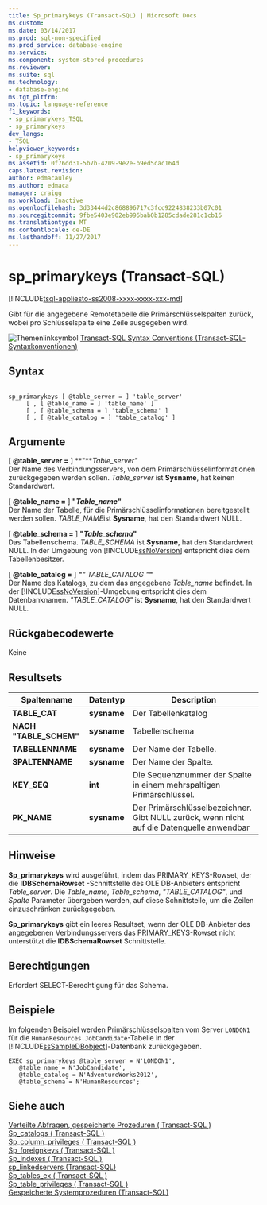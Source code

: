 ```yaml
---
title: Sp_primarykeys (Transact-SQL) | Microsoft Docs
ms.custom: 
ms.date: 03/14/2017
ms.prod: sql-non-specified
ms.prod_service: database-engine
ms.service: 
ms.component: system-stored-procedures
ms.reviewer: 
ms.suite: sql
ms.technology:
- database-engine
ms.tgt_pltfrm: 
ms.topic: language-reference
f1_keywords:
- sp_primarykeys_TSQL
- sp_primarykeys
dev_langs:
- TSQL
helpviewer_keywords:
- sp_primarykeys
ms.assetid: 0f76dd31-5b7b-4209-9e2e-b9ed5cac164d
caps.latest.revision: 
author: edmacauley
ms.author: edmaca
manager: craigg
ms.workload: Inactive
ms.openlocfilehash: 3d33444d2c868896717c3fcc9224838233b07c01
ms.sourcegitcommit: 9fbe5403e902eb996bab0b1285cdade281c1cb16
ms.translationtype: MT
ms.contentlocale: de-DE
ms.lasthandoff: 11/27/2017
---
```

# <a name="spprimarykeys-transact-sql"></a>sp_primarykeys (Transact-SQL)
[!INCLUDE[tsql-appliesto-ss2008-xxxx-xxxx-xxx-md](../../includes/tsql-appliesto-ss2008-xxxx-xxxx-xxx-md.md)]

  Gibt für die angegebene Remotetabelle die Primärschlüsselspalten zurück, wobei pro Schlüsselspalte eine Zeile ausgegeben wird.  
  
 ![Themenlinksymbol](../../database-engine/configure-windows/media/topic-link.gif "Topic link icon") [Transact-SQL Syntax Conventions (Transact-SQL-Syntaxkonventionen)](../../t-sql/language-elements/transact-sql-syntax-conventions-transact-sql.md)  
  
## <a name="syntax"></a>Syntax  
  
```  
  
sp_primarykeys [ @table_server = ] 'table_server'   
     [ , [ @table_name = ] 'table_name' ]   
     [ , [ @table_schema = ] 'table_schema' ]   
     [ , [ @table_catalog = ] 'table_catalog' ]  
```  
  
## <a name="arguments"></a>Argumente  
 [  **@table_server =** ] **"***Table_server"*  
 Der Name des Verbindungsservers, von dem Primärschlüsselinformationen zurückgegeben werden sollen. *Table_server* ist **Sysname**, hat keinen Standardwert.  
  
 [  **@table_name =** ] **"***Table_name***"**  
 Der Name der Tabelle, für die Primärschlüsselinformationen bereitgestellt werden sollen. *TABLE_NAME*ist **Sysname**, hat den Standardwert NULL.  
  
 [  **@table_schema =** ] **"***Table_schema***"**  
 Das Tabellenschema. *TABLE_SCHEMA* ist **Sysname**, hat den Standardwert NULL. In der Umgebung von [!INCLUDE[ssNoVersion](../../includes/ssnoversion-md.md)] entspricht dies dem Tabellenbesitzer.  
  
 [  **@table_catalog =** ] **"***" TABLE_CATALOG "***"**  
 Der Name des Katalogs, zu dem das angegebene *Table_name* befindet. In der [!INCLUDE[ssNoVersion](../../includes/ssnoversion-md.md)]-Umgebung entspricht dies dem Datenbanknamen. *"TABLE_CATALOG"* ist **Sysname**, hat den Standardwert NULL.  
  
## <a name="return-code-values"></a>Rückgabecodewerte  
 Keine  
  
## <a name="result-sets"></a>Resultsets  
  
|Spaltenname|Datentyp|Description|  
|-----------------|---------------|-----------------|  
|**TABLE_CAT**|**sysname**|Der Tabellenkatalog|  
|**NACH "TABLE_SCHEM"**|**sysname**|Tabellenschema|  
|**TABELLENNAME**|**sysname**|Der Name der Tabelle.|  
|**SPALTENNAME**|**sysname**|Der Name der Spalte.|  
|**KEY_SEQ**|**int**|Die Sequenznummer der Spalte in einem mehrspaltigen Primärschlüssel.|  
|**PK_NAME**|**sysname**|Der Primärschlüsselbezeichner. Gibt NULL zurück, wenn nicht auf die Datenquelle anwendbar|  
  
## <a name="remarks"></a>Hinweise  
 **Sp_primarykeys** wird ausgeführt, indem das PRIMARY_KEYS-Rowset, der die **IDBSchemaRowset** -Schnittstelle des OLE DB-Anbieters entspricht *Table_server*. Die *Table_name*, *Table_schema*, *"TABLE_CATALOG"*, und *Spalte* Parameter übergeben werden, auf diese Schnittstelle, um die Zeilen einzuschränken zurückgegeben.  
  
 **Sp_primarykeys** gibt ein leeres Resultset, wenn der OLE DB-Anbieter des angegebenen Verbindungsservers das PRIMARY_KEYS-Rowset nicht unterstützt die **IDBSchemaRowset** Schnittstelle.  
  
## <a name="permissions"></a>Berechtigungen  
 Erfordert SELECT-Berechtigung für das Schema.  
  
## <a name="examples"></a>Beispiele  
 Im folgenden Beispiel werden Primärschlüsselspalten vom Server `LONDON1` für die `HumanResources.JobCandidate`-Tabelle in der [!INCLUDE[ssSampleDBobject](../../includes/sssampledbobject-md.md)]-Datenbank zurückgegeben.  
  
```  
EXEC sp_primarykeys @table_server = N'LONDON1',   
   @table_name = N'JobCandidate',  
   @table_catalog = N'AdventureWorks2012',   
   @table_schema = N'HumanResources';  
```  
  
## <a name="see-also"></a>Siehe auch  
 [Verteilte Abfragen, gespeicherte Prozeduren &#40; Transact-SQL &#41;](../../relational-databases/system-stored-procedures/distributed-queries-stored-procedures-transact-sql.md)   
 [Sp_catalogs &#40; Transact-SQL &#41;](../../relational-databases/system-stored-procedures/sp-catalogs-transact-sql.md)   
 [Sp_column_privileges &#40; Transact-SQL &#41;](../../relational-databases/system-stored-procedures/sp-column-privileges-transact-sql.md)   
 [Sp_foreignkeys &#40; Transact-SQL &#41;](../../relational-databases/system-stored-procedures/sp-foreignkeys-transact-sql.md)   
 [Sp_indexes &#40; Transact-SQL &#41;](../../relational-databases/system-stored-procedures/sp-indexes-transact-sql.md)   
 [sp_linkedservers (Transact-SQL)](../../relational-databases/system-stored-procedures/sp-linkedservers-transact-sql.md)   
 [Sp_tables_ex &#40; Transact-SQL &#41;](../../relational-databases/system-stored-procedures/sp-tables-ex-transact-sql.md)   
 [Sp_table_privileges &#40; Transact-SQL &#41;](../../relational-databases/system-stored-procedures/sp-table-privileges-transact-sql.md)   
 [Gespeicherte Systemprozeduren &#40;Transact-SQL&#41;](../../relational-databases/system-stored-procedures/system-stored-procedures-transact-sql.md)  
  
  
